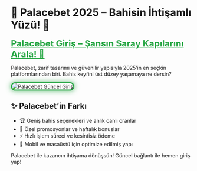 <h1>🏰 Palacebet 2025 – Bahisin İhtişamlı Yüzü! 💎</h1>

<a href="https://cutt.ly/palace2025-giris" title="Palacebet Güncel Giriş" style="color: #28a745; font-size: 24px; font-weight: bold;">Palacebet Giriş – Şansın Saray Kapılarını Arala! 🎰</a>

<p>Palacebet, zarif tasarımı ve güvenilir yapısıyla 2025’in en seçkin platformlarından biri. Bahis keyfini üst düzey yaşamaya ne dersin?</p>

<a href="https://cutt.ly/palace2025-giris" title="Palacebet Giriş Adresi">
  <img src="https://i.ibb.co/BtMhhf6/g-venligiris.jpg" alt="Palacebet Güncel Giriş" style="max-width: 100%; border: 3px solid #28a745; border-radius: 15px; box-shadow: 0 0 15px rgba(40, 167, 69, 0.8);">
</a>

<h2>✨ Palacebet’in Farkı</h2>
<ul>
  <li>🏆 Geniş bahis seçenekleri ve anlık canlı oranlar</li>
  <li>🎁 Özel promosyonlar ve haftalık bonuslar</li>
  <li>⚡ Hızlı işlem süreci ve kesintisiz ödeme</li>
  <li>📲 Mobil ve masaüstü için optimize edilmiş yapı</li>
</ul>

<p>Palacebet ile kazancın ihtişama dönüşsün! Güncel bağlantı ile hemen giriş yap!</p>

<meta name="description" content="Palacebet 2025 güncel giriş linkiyle bahis dünyasının en zarif platformuna bağlan. Bonuslar, casino ve canlı bahis keyfi seni bekliyor!">
